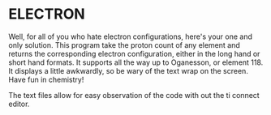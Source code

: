 # ELECTRON

Well, for all of you who hate electron configurations, here's your one and only solution. This program take the proton count of any element and returns the corresponding electron configuration, either in the long hand or short hand formats. It supports all the way up to Oganesson, or element 118. It displays a little awkwardly, so be wary of the text wrap on the screen. Have fun in chemistry!

The text files allow for easy observation of the code with out the ti connect editor.
